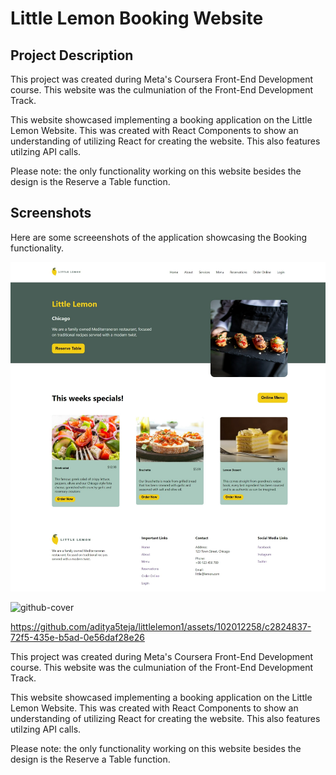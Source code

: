 # Little Lemon Booking Website

## Project Description
This project was created during Meta's Coursera Front-End Development course. This website was the culmuniation of the Front-End Development Track.

This website showcased implementing a booking application on the Little Lemon Website. This was created with React Components to show an understanding of utilizing React for creating the website. This also features utilzing API calls.

Please note: the only functionality working on this website besides the design is the Reserve a Table function.

## Screenshots
Here are some screeenshots of the application showcasing the Booking functionality.

![little lemon website table booking](/src/images/github-cover.png)

![github-cover](https://github.com/aditya5teja/littlelemon1/assets/102012258/de319b69-9f10-4ddf-87d2-c69e0a1e4f0f)


https://github.com/aditya5teja/littlelemon1/assets/102012258/c2824837-72f5-435e-b5ad-0e56daf28e26


This project was created during Meta's Coursera Front-End Development course. This website was the culmuniation of the Front-End Development Track.

This website showcased implementing a booking application on the Little Lemon Website. This was created with React Components to show an understanding of utilizing React for creating the website. This also features utilzing API calls.

Please note: the only functionality working on this website besides the design is the Reserve a Table function.


 
 
